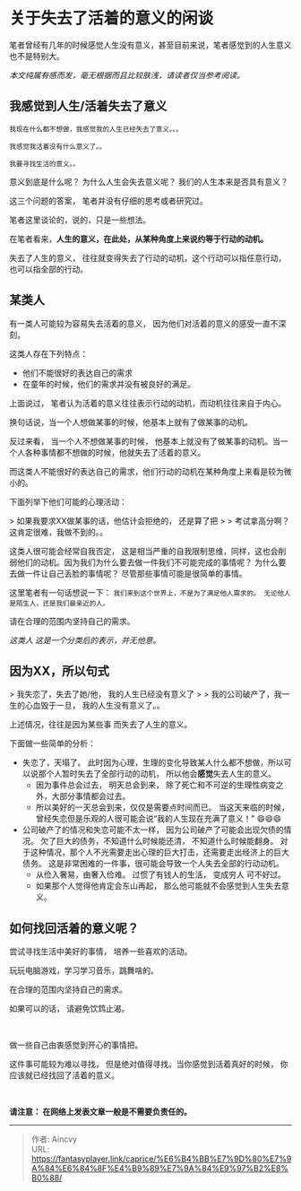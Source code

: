 # 关于失去了活着的意义的闲谈


笔者曾经有几年的时候感觉人生没有意义，甚至目前来说，笔者感觉到的人生意义也不是特别大。

*本文纯属有感而发，毫无根据而且比较肤浅，请读者仅当参考阅读。*

## 我感觉到人生/活着失去了意义

`我现在什么都不想做，我感觉我的人生已经失去了意义。。。`

`我感觉我活着没有什么意义了。。`

`我要寻找生活的意义。。`

意义到底是什么呢？ 为什么人生会失去意义呢？  我们的人生本来是否具有意义？

这三个问题的答案， 笔者并没有仔细的思考或者研究过。 

笔者这里谈论的，说的，只是一些想法。

在笔者看来，**人生的意义，在此处，从某种角度上来说约等于行动的动机。**

失去了人生的意义， 往往就变得失去了行动的动机，这个行动可以指任意行动， 也可以指全部的行动。



## 某类人

有一类人可能较为容易失去活着的意义， 因为他们对活着的意义的感受一直不深刻。

这类人存在下列特点：

- 他们不能很好的表达自己的需求
- 在童年的时候，他们的需求并没有被良好的满足。

上面说过， 笔者认为活着的意义往往表示行动的动机，而动机往往来自于内心。

换句话说，当一个人想做某事的时候，他基本上就有了做某事的动机。 

反过来看， 当一个人不想做某事的时候， 他基本上就没有了做某事的动机。当一个人各种事情都不想做的时候，他就失去了活着的意义。

而这类人不能很好的表达自己的需求，他们行动的动机在某种角度上来看是较为微小的。

下面列举下他们可能的心理活动：

&gt; 如果我要求XX做某事的话，他估计会拒绝的， 还是算了把
&gt;
&gt; 考试拿高分啊？ 这肯定很难，我做不到的。。

这类人很可能会经常自我否定， 这是相当严重的自我限制思维，同样，这也会削弱他们的动机。因为我们为什么要去做一件我们不可能完成的事情呢？ 为什么要去做一件让自己丢脸的事情呢？ 尽管那些事情可能是很简单的事情。



这里笔者有一句话想说一下： `我们来到这个世界上，不是为了满足他人需求的。 无论他人是陌生人，还是我们最亲近的人。`   

请在合理的范围内坚持自己的需求。

*这类人 这是一个分类后的表示，并无他意。*

## 因为XX，所以句式

&gt; 我失恋了，失去了她/他， 我的人生已经没有意义了
&gt;
&gt; 我的公司破产了，我一生的心血毁于一旦， 我的人生没有意义了。。

上述情况，往往是因为某些事 而失去了人生的意义。 

下面做一些简单的分析：

- 失恋了，天塌了。 此时因为心理，生理的变化导致某人什么都不想做，所以可以说那个人暂时失去了全部行动的动机， 所以他会**感觉**失去人生的意义。
  - 因为事件总会过去， 明天总会到来， 除了死亡和不可逆的生理性病变之外，大部分事情都会过去。
  - 所以美好的一天总会到来，仅仅是需要点时间而已。  当这天来临的时候，曾经失恋但是乐观的人很可能会说“我的人生现在充满了意义！” :smile::smile::smile:
- 公司破产了的情况和失恋可能不太一样， 因为公司破产了可能会出现欠债的情况。 欠了巨大的债务，不知道什么时候能还清， 不知道什么时候能翻身。 对于这种情况，那个人不光需要走出心理的巨大打击，还需要走出经济上的巨大债务。 这是非常困难的一件事，很可能会导致一个人失去全部的行动动机。
  - 从俭入奢易，由奢入俭难。  过惯了有钱人的生活， 变成穷人 可不好过。
  - 如果那个人觉得他肯定会东山再起， 那么他可能就不会感觉到人生失去意义。



## 如何找回活着的意义呢？  

尝试寻找生活中美好的事情， 培养一些喜欢的活动。 

玩玩电脑游戏，学习学习音乐，跳舞啥的。

在合理的范围内坚持自己的需求。

如果可以的话， 请避免饮鸩止渴。

​    

做一些自己由衷感觉到开心的事情把。 

这件事可能较为难以寻找， 但是绝对值得寻找。当你感觉到活着真好的时候， 你应该就已经找回了活着的意义。

​    

**请注意： 在网络上发表文章一般是不需要负责任的。**



---

> 作者: Aincvy  
> URL: https://fantasyplayer.link/caprice/%E6%B4%BB%E7%9D%80%E7%9A%84%E6%84%8F%E4%B9%89%E7%9A%84%E9%97%B2%E8%B0%88/  

